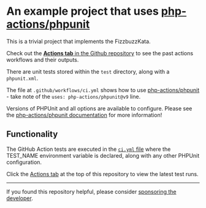 An example project that uses [php-actions/phpunit][action-link]
===

This is a trivial project that implements the FizzbuzzKata.

Check out the [**Actions tab** in the Github repository][actions-tab] to see the past actions workflows and their outputs.

There are unit tests stored within the `test` directory, along with a `phpunit.xml`.

The file at `.github/workflows/ci.yml` shows how to use [php-actions/phpunit][action-link] - take note of the `uses: php-actions/phpunit@v9` line.

Versions of PHPUnit and all options are available to configure. Please see the [php-actions/phpunit documentation][action-link] for more information! 

Functionality
-------------

The GitHub Action tests are executed in the [`ci.yml` file](https://github.com/php-actions/example-phpunit/blob/e1db6474eec4dc75526042f9cf5dab2bf8f163f9/.github/workflows/ci.yml#L14-L21) where the TEST_NAME environment variable is declared, along with any other PHPUnit configuration.

Click the [Actions tab](https://github.com/php-actions/example-phpunit/actions) at the top of this repository to view the latest test runs.

*** 

If you found this repository helpful, please consider [sponsoring the developer][sponsor].

[action-link]: https://github.com/php-actions/phpunit
[actions-tab]: https://github.com/php-actions/example-phpunit/actions
[sponsor]: https://github.com/sponsors/g105b
